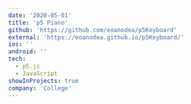 ```yaml
---
date: '2020-05-01'
title: 'p5 Piano'
github: 'https://github.com/eoanodea/p5Keyboard'
external: 'https://eoanodea.github.io/p5Keyboard/'
ios: ''
android: ''
tech:
  - p5.js
  - JavaScript
showInProjects: true
company: 'College'
---
```

